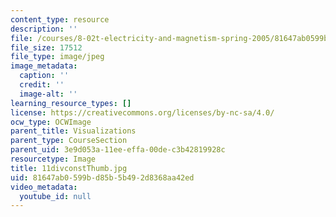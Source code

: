 ```yaml
---
content_type: resource
description: ''
file: /courses/8-02t-electricity-and-magnetism-spring-2005/81647ab0599bd85b5b492d8368aa42ed_11divconstThumb.jpg
file_size: 17512
file_type: image/jpeg
image_metadata:
  caption: ''
  credit: ''
  image-alt: ''
learning_resource_types: []
license: https://creativecommons.org/licenses/by-nc-sa/4.0/
ocw_type: OCWImage
parent_title: Visualizations
parent_type: CourseSection
parent_uid: 3e9d053a-11ee-effa-00de-c3b42819928c
resourcetype: Image
title: 11divconstThumb.jpg
uid: 81647ab0-599b-d85b-5b49-2d8368aa42ed
video_metadata:
  youtube_id: null
---
```

